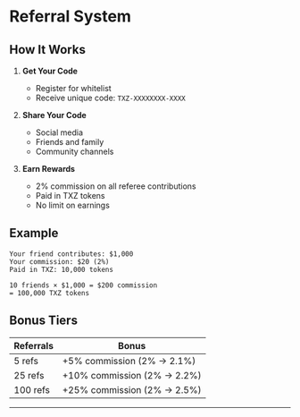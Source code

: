 # Referral System

## How It Works

1. **Get Your Code**
   - Register for whitelist
   - Receive unique code: `TXZ-XXXXXXXX-XXXX`

2. **Share Your Code**
   - Social media
   - Friends and family
   - Community channels

3. **Earn Rewards**
   - 2% commission on all referee contributions
   - Paid in TXZ tokens
   - No limit on earnings

## Example

```
Your friend contributes: $1,000
Your commission: $20 (2%)
Paid in TXZ: 10,000 tokens

10 friends × $1,000 = $200 commission
= 100,000 TXZ tokens
```

## Bonus Tiers

| Referrals | Bonus |
|-----------|-------|
| 5 refs | +5% commission (2% → 2.1%) |
| 25 refs | +10% commission (2% → 2.2%) |
| 100 refs | +25% commission (2% → 2.5%) |

---
